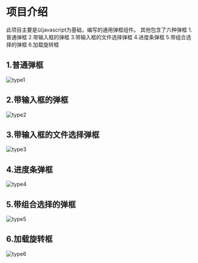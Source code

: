 # 项目介绍
此项目主要是以javascript为基础，编写的通用弹框组件。
其他包含了六种弹框 1.普通弹框 2.带输入框的弹框 3.带输入框的文件选择弹框 4.进度条弹框 5.带组合选择的弹框 6.加载旋转框

## 1.普通弹框

![type1](C:\Users\Administrator\Pictures\type1.png)

## 2.带输入框的弹框

![type2](C:\Users\Administrator\Pictures\type2.png)

## 3.带输入框的文件选择弹框 

![type3](C:\Users\Administrator\Pictures\type3.png)

## 4.进度条弹框

![type4](C:\Users\Administrator\Pictures\type4.png)

## 5.带组合选择的弹框 

![type5](C:\Users\Administrator\Pictures\type5.png)

## 6.加载旋转框

![type6](C:\Users\Administrator\Pictures\type6.png)
